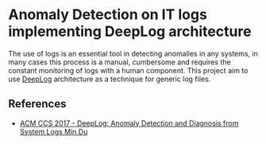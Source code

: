 # Anomaly Detection on IT logs implementing DeepLog architecture

The use of logs is an essential tool in detecting anomalies in any systems, in many cases this process is a manual, cumbersome and requires the constant monitoring of logs with a human component. This project aim to use [DeepLog](https://www.youtube.com/watch?v=At19CBGpbMI) architecture as a technique for generic log files. 

## References

- [ACM CCS 2017 - DeepLog: Anomaly Detection and Diagnosis from System Logs Min Du](https://www.youtube.com/watch?v=At19CBGpbMI)
